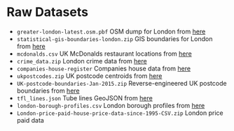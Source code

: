 # Raw Datasets
 - `greater-london-latest.osm.pbf` 
    OSM dump for London from [here](http://download.geofabrik.de/europe/great-britain/england/greater-london.html)
 - `statistical-gis-boundaries-london.zip`
   GIS boundaries for London from [here](http://data.london.gov.uk/dataset/statistical-gis-boundary-files-london)
 - `mcdonalds.csv`
   UK McDonalds restaurant locations from [here](http://pastebin.com/8kPduVRA)
 - `crime_data.zip`
   London crime data from [here](https://data.police.uk/data/)
 - `companies-house-register`
   Companies house data from [here](http://download.companieshouse.gov.uk/en_output.html)
 - `ukpostcodes.zip`
   UK postcode centroids from [here](https://www.freemaptools.com/download-uk-postcode-lat-lng.htm)
 - `UK-postcode-boundaries-Jan-2015.zip`
   Reverse-engineered UK postcode boundaries from [here](http://www.opendoorlogistics.com/downloads/)
 - `tfl_lines.json`
   Tube lines GeoJSON from [here](https://github.com/oobrien/vis/tree/master/tube/data)
 - `london-borough-profiles.csv`
   London borough profiles from [here](http://data.london.gov.uk/dataset/london-borough-profiles)
 - `London-price-paid-house-price-data-since-1995-CSV.zip`
   London price paid data

